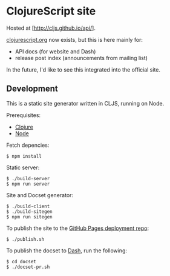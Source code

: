 # ClojureScript site

Hosted at [http://cljs.github.io/api/].

[clojurescript.org](https://clojurescript.org/) now exists, but this is here mainly for:
- API docs (for website and Dash)
- release post index (announcements from mailing list)

In the future, I'd like to see this integrated into the official site.

## Development

This is a static site generator written in CLJS, running on Node.

Prerequisites:

- [Clojure](https://clojure.org/guides/getting_started)
- [Node](https://nodejs.org/)

Fetch depencies:

```
$ npm install
```

Static server:

```
$ ./build-server
$ npm run server
```

Site and Docset generator:

```
$ ./build-client
$ ./build-sitegen
$ npm run sitegen
```

To publish the site to the [GitHub Pages deployment repo](https://github.com/cljs/cljs.github.io):

```
$ ./publish.sh
```

To publish the docset to [Dash], run the following:

```
$ cd docset
$ ./docset-pr.sh
```

[Dash]:https://kapeli.com/dash
